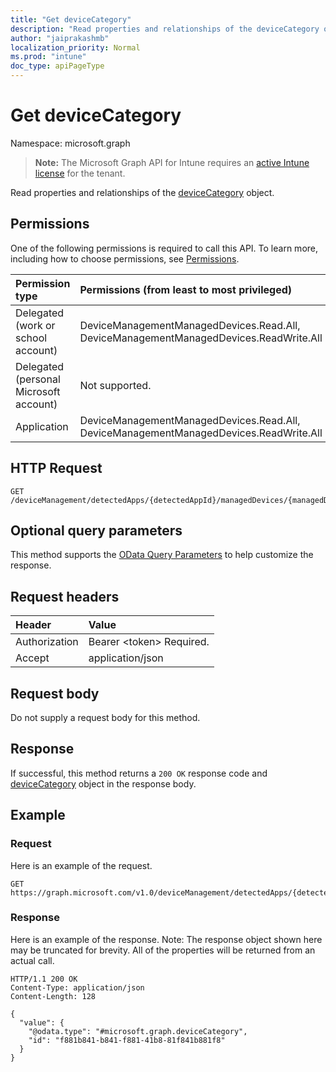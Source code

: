 ```yaml
---
title: "Get deviceCategory"
description: "Read properties and relationships of the deviceCategory object."
author: "jaiprakashmb"
localization_priority: Normal
ms.prod: "intune"
doc_type: apiPageType
---
```


# Get deviceCategory

Namespace: microsoft.graph

> **Note:** The Microsoft Graph API for Intune requires an [active Intune license](https://go.microsoft.com/fwlink/?linkid=839381) for the tenant.

Read properties and relationships of the [deviceCategory](../resources/intune-devices-devicecategory.md) object.

## Permissions
One of the following permissions is required to call this API. To learn more, including how to choose permissions, see [Permissions](/graph/permissions-reference).

|Permission type|Permissions (from least to most privileged)|
|:---|:---|
|Delegated (work or school account)|DeviceManagementManagedDevices.Read.All, DeviceManagementManagedDevices.ReadWrite.All|
|Delegated (personal Microsoft account)|Not supported.|
|Application|DeviceManagementManagedDevices.Read.All, DeviceManagementManagedDevices.ReadWrite.All|

## HTTP Request
<!-- {
  "blockType": "ignored"
}
-->
``` http
GET /deviceManagement/detectedApps/{detectedAppId}/managedDevices/{managedDeviceId}/deviceCategory
```

## Optional query parameters
This method supports the [OData Query Parameters](/graph/query-parameters) to help customize the response.

## Request headers
|Header|Value|
|:---|:---|
|Authorization|Bearer &lt;token&gt; Required.|
|Accept|application/json|

## Request body
Do not supply a request body for this method.

## Response
If successful, this method returns a `200 OK` response code and [deviceCategory](../resources/intune-devices-devicecategory.md) object in the response body.

## Example

### Request
Here is an example of the request.

<!-- { "blockType": "request" , "name" : "get_devicecategory" }-->
``` http
GET https://graph.microsoft.com/v1.0/deviceManagement/detectedApps/{detectedAppId}/managedDevices/{managedDeviceId}/deviceCategory
```

### Response
Here is an example of the response. Note: The response object shown here may be truncated for brevity. All of the properties will be returned from an actual call.

<!-- { "blockType": "response" , "@odata.type" : "microsoft.graph.deviceCategory" }-->
``` http
HTTP/1.1 200 OK
Content-Type: application/json
Content-Length: 128

{
  "value": {
    "@odata.type": "#microsoft.graph.deviceCategory",
    "id": "f881b841-b841-f881-41b8-81f841b881f8"
  }
}
```
